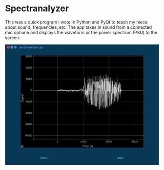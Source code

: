 # Spectranalyzer

This was a quick program I wote in Python and PyQt to teach my niece about sound, frequencies, etc. The app takes in sound from a connected microphone and displays the waveform or the power spectrum (PSD) to the screen.

![spectranalyzer pic](https://github.com/tphinkle/spectranalyzer/blob/master/pics/spectranalyzer.png?raw=true)
